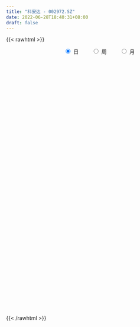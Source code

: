 ```yaml
---
title: "科安达 - 002972.SZ"
date: 2022-06-28T18:40:31+08:00
draft: false
---
```

{{< rawhtml >}}
    <div style="text-align: center">
        <label style="padding: 1rem;"><input style="margin-right: .5rem" type="radio" name="period" value="D" checked onclick="period_change(this)">日</label>
        <label style="padding: 1rem;"><input style="margin-right: .5rem" type="radio" name="period" value="W" onclick="period_change(this)">周</label>
        <label style="padding: 1rem;"><input style="margin-right: .5rem" type="radio" name="period" value="M" onclick="period_change(this)">月</label>
    </div>
    <div id="chart" style="height: 700px;"></div> 
    <script type="text/javascript">
        const D_v = [13922.08,13327.37,10620.66,9609.2,10995.75,11882.46,20019.11,14572.22,20890.34,14475.72,13002.03,25212.98,15346.84,12385.45,14736.75,9881.11,11760.95,17926.75,20041.84,37181.49,38703.19,36534.13,49238.78,49508.36,41645.56,49145.68,29174.65,27208.22,25943.75,19098.69,19245.01,17789.9,23644.94,22222.0,14730.82,12656.94,14144.89,13452.31,14331.45,17565.34,38172.81,23167.57,39947.43,26322.14,29576.68,27985.36,18600.43,41456.65,30763.99,28974.05,20207.73,21007.0,13804.0,10963.55,25977.94,25652.44,31455.87,28641.98,19516.08,24019.82,14812.76,18324.75,16408.13,13282.0,18447.0,11471.84,20492.6,18466.0,7020.6,7720.44,8434.44,9371.03,8237.73,7203.44,11482.0,7464.0,24976.06,46358.0,67472.75,32823.3,10400.0,10535.61,11608.72,12451.72,9451.45,9191.0,5386.0,12609.37,7173.01,3776.0,5086.0,5696.45,5906.24,10476.74,4112.24,7342.2,7613.0,13978.54,8510.75,4184.0,2995.0,4161.75,4634.65,7571.09,5053.34,5289.0,2591.34,2962.0,4239.88,2883.0,3964.59,3487.0,4775.75,4708.0,3570.38,4291.31,5731.65,5887.64,4851.0,4340.4,7838.04,11822.37,6039.04,4505.49,2359.45,5781.0,3087.0,3365.0,4712.0,16541.6,6836.11,4321.0,3718.17,2721.0,4095.0,17412.17,19300.55,7363.79,10832.01,7411.96,9240.94,11489.55,9634.07,7861.0,8465.0,8417.0,6385.45,10702.0,6298.52,11743.18,7730.0,6767.0,5363.07,5536.0,4005.45,4116.45,7454.51,4723.72,3325.0,4016.0,4055.47,5152.83,4740.49,3547.0,4645.69,6834.75,4926.0,6122.45,5721.03,4190.14,4809.49,5507.74,10081.69,8943.69,8701.45,6664.02,8150.75,4235.0,4874.0,4707.75,8202.52,4548.0,11213.04,15652.45,16632.84,7188.04,4410.04,3426.17,3391.0,4883.0,6193.0,6414.61,3701.0,9545.38,18621.9,11600.61,5303.45,3305.0,7188.45,3457.82,3306.04,2700.04,2879.0,7734.2,16950.0,9890.8,4714.0,4107.0,5445.68,2967.04,5669.0,4317.03,4355.0,3790.0,2856.51,8308.23,5557.0,11733.06,26503.57,16850.0,5133.0,6711.45,5687.45,6571.45,3483.0,2505.0,3535.0,3872.0,4370.0,2505.0,7659.0,4534.0,2174.0,3196.0,2720.0,4709.04,9686.69,3391.0,4774.0,3728.33,3883.0,5704.96,3234.0,3502.45,9166.0,3926.0,3818.45,3870.0,3452.78,2390.0,1723.45,1894.03,3605.0,5111.0,3523.0,3630.45,4219.0,3222.74,3228.0,4039.0,3203.5,2854.9,1919.0,3210.0,4010.0,3931.78,2510.0,2760.0,2198.0,4163.75,5223.0,3154.0,2039.0,1804.0,2585.5,2444.45,4226.0,3709.0,10479.0,5128.0,2887.0,9597.78,5440.02,3929.78,3215.5,2764.0,3151.0,2764.0,6662.0,4294.99,24483.51,23078.09,21445.23,13034.0,7603.7,8806.24,11190.86,25630.81,15797.49,27171.39,15483.92,15027.55,20267.73,16827.04,16475.98,12998.0,25495.04,19019.87,15231.97,15523.95,14972.4,9085.0,9336.0,10168.0,5179.45,8311.45,9462.0,8925.0,7217.5,5594.03,7819.0,4387.0,4888.0,3031.0,3637.03,3555.0,5436.03,3247.0,8127.0,3201.0,4337.0,3593.0,4014.0,6512.45,4022.0,5892.0,4946.26,6044.0,3632.0,3740.0,3391.45,4339.0,2616.0,2905.19,3719.51,2311.0,2891.0,2315.0,5089.0,3837.0,4092.45,6420.0,8340.0,5225.0,6528.0,4916.94,5271.0,3665.0,6111.0,4495.0,5541.0,4818.0,4115.45,4704.0,5225.0,5921.0,4105.0,4064.0,5319.0,6026.05,12275.32,28159.23,12480.0,9676.5,18146.85,9906.45,6851.13,7124.0,7694.0,7692.0,5612.75,12738.0,6739.13,4307.0,7053.0,9545.0,8585.79,6197.75,12799.45,12994.0,30329.0,16632.16,16178.0,10918.03,17231.0,12181.0,33421.03,41965.0,23917.45,10152.0,12203.0,6758.0,9693.23,5132.0,5994.0,5469.0,7211.0,5518.0,5300.0,8000.0,7602.0,6035.0,6207.0,5822.0,4495.0,7598.0,5739.0,10081.23,7207.0,5227.0,4553.0,4273.0,4471.0,4393.0,4989.96,7519.26,5268.0,4062.0,6595.0,2777.04,6930.0,5692.0,5751.0,4338.0,34975.43,24697.75,13228.0,8135.04,5230.0,6348.0,4800.27,2906.0,7281.45,11988.0,15473.27,8055.27,5941.0,6991.0,5995.16,4162.0,3304.0,7518.0,4802.0,3502.0,3336.0,6177.0,4350.0,5468.49,6451.45,5227.65,6224.49,4481.0,3450.0,5475.0,6802.1,3520.0,7855.01,6584.0,2942.0,3193.0,2084.0,4128.0,4395.38,5547.0,9422.5,7854.0,3697.0,4925.0,7161.0,12771.1,8624.95,7228.16,8430.0,5917.0,5271.22,6242.0,4294.0,4207.0,3964.0,4740.0,6526.0,4808.88,4122.0,4187.36,3942.14,5333.36,4801.27,5223.0,5838.0,6166.51]
const D_histogram = [0.0,-0.0114871795,-0.0180587625,-0.0313745183,-0.0283643723,-0.017129146,-0.010223,0.0032036806,0.0302169816,0.0374577418,0.0292878035,0.0539399248,0.0409513116,0.0349520654,-0.004083975,-0.0151843015,-0.0279420339,-0.0218608302,0.0078846484,0.0751358704,0.1258222274,0.1529713848,0.2254991589,0.2838627887,0.3213458122,0.265824569,0.1536765237,0.0115646221,-0.099146827,-0.1190534107,-0.1541206947,-0.1645920228,-0.1293668939,-0.1812854356,-0.2221477892,-0.2234376446,-0.1865838159,-0.1707249527,-0.1371969031,-0.0844663965,-0.0171664529,0.0155713549,0.0772251095,0.0585064971,0.0885391567,0.0650272227,0.0160588418,0.0487535745,0.0797540025,0.1002274842,0.0911031819,0.0381711648,-0.0178328896,-0.0344953692,0.0063616165,0.0409092705,0.0376892401,0.065125069,0.0718981335,0.0798793147,0.0816355058,0.0651719815,0.0233251348,0.0104668663,-0.0173950892,-0.0212520165,-0.0704392136,-0.1625302955,-0.1965426154,-0.2002176463,-0.1982687505,-0.2020178057,-0.1761342466,-0.1377383654,-0.1334039733,-0.1394928211,-0.0742582607,0.0317917996,0.0027155222,-0.1293207644,-0.2031641101,-0.2151393764,-0.1865806431,-0.1158188792,-0.0794864448,-0.063904381,-0.0549794911,-0.0065355488,-0.0015786395,0.0192612,0.0399853206,0.0466958507,0.0403356677,-0.0084370455,-0.0346302403,-0.0535153069,-0.0788331778,-0.1507103125,-0.1512938019,-0.1265998747,-0.1023847416,-0.0629131566,-0.0413319624,0.0037366552,0.0330758746,0.0279684561,0.0352979076,0.0346416359,0.0544625808,0.0623425347,0.0730319382,0.0745446134,0.0719708237,0.0802083127,0.0901402315,0.0850918513,0.0637048698,0.029862231,0.0026821852,0.016834725,0.0612188727,0.0806039044,0.0799291833,0.0576001201,0.0431594312,0.0036891796,-0.014946891,-0.0214280301,0.0043486096,0.0866350564,0.1200576253,0.1393346829,0.1152323156,0.0968502453,0.0445058253,-0.0660499459,-0.228205236,-0.2917897928,-0.3323517029,-0.3224144598,-0.30996753,-0.2875972909,-0.2308065575,-0.1587217943,-0.0945079588,-0.089432392,-0.0704316503,-0.1003361219,-0.1016612081,-0.1256154245,-0.1009461614,-0.0430347103,0.0110765653,0.0554768799,0.084954805,0.1014262247,0.1252433816,0.1138401163,0.0909105121,0.0879164685,0.0724853325,0.0588370578,0.0679474386,0.0817555837,0.0688800644,0.0225669363,-0.0148862655,-0.0173473543,0.0035688412,0.03803287,0.0886677218,0.1408380882,0.1921913834,0.2328825436,0.2648651764,0.26996391,0.2528625136,0.2400356103,0.2153351316,0.1922928697,0.1774413514,0.1719268088,0.1753526103,0.1940136223,0.1537947846,0.1179959579,0.0706207896,0.0234177332,0.002994354,0.0157359995,0.0140994978,0.0245645336,0.0343518771,0.0654592748,0.0736882349,0.0191148596,-0.0158449988,-0.0417481304,-0.0803051195,-0.0971474532,-0.1024660231,-0.0949439589,-0.0757224969,-0.0276669304,0.0162217246,0.0085740572,-0.013763448,-0.0402768605,-0.0251681401,-0.0140622593,0.0131298805,0.0291657174,0.020071131,0.0167161182,0.0119909217,0.0219435328,0.0162734511,0.0412766409,0.057297038,0.0137481264,-0.0100029119,-0.0264589257,-0.0361432495,-0.0639675222,-0.0747537553,-0.0766777708,-0.0791532622,-0.0695388761,-0.0673703606,-0.0570653662,-0.0886576205,-0.10699965,-0.1024295926,-0.0988210345,-0.0849300561,-0.0561943983,-0.002301906,0.0179516212,0.0281436141,0.0435561624,0.0466555663,0.0545320493,0.0559310522,0.058174693,0.0836718881,0.0800969921,0.0748977101,0.0528277263,0.0250491132,0.0059405535,-0.0041929155,-0.0132656151,-0.0154240141,-0.0009750062,0.0084499213,0.0046398737,0.0016580268,-0.0044812454,-0.0218401358,-0.0369752093,-0.0530296412,-0.068697844,-0.0608098541,-0.0531102653,-0.0266660395,-0.0070292804,0.0079654969,0.0173320341,0.0232785634,0.0235258314,0.0060944446,0.0008184932,-0.0023075478,-0.003916935,-0.0051205954,-0.0040806556,-0.0016796852,-0.0093966846,-0.029411243,-0.0572937961,-0.0725612061,-0.0687451382,-0.0562021597,-0.0412714568,-0.0344672736,-0.0317584109,-0.0233897386,-0.0061154072,0.0260600341,0.0498747007,0.1302664041,0.1931069042,0.2418504942,0.2288741905,0.2214058299,0.1834532546,0.1834865413,0.2298830415,0.2277163078,0.2712868488,0.2755282531,0.238952351,0.1768893473,0.1138271567,0.0767976199,0.0655090781,0.0784550684,0.0802062632,0.0414809852,-0.0219550157,-0.1026091721,-0.1398156659,-0.1685807414,-0.206117173,-0.2084232179,-0.2091114427,-0.1872131349,-0.1493265685,-0.1190190181,-0.1152010041,-0.1585561771,-0.1656649712,-0.1901483035,-0.173388862,-0.1338153248,-0.1187261174,-0.0907856653,-0.0751933668,-0.0201233972,0.008347994,0.0358671365,0.0542451377,0.042194072,0.0467059399,0.0280709766,-0.0150080788,-0.05133226,-0.0992703927,-0.1351560791,-0.1453438746,-0.1283485747,-0.1198027154,-0.0963060828,-0.0772143591,-0.0432012571,-0.020665582,0.0012001277,0.0202205907,0.0427963038,0.0567467315,0.0733648287,0.0950838444,0.1250265214,0.1218929564,0.1228031803,0.1227294811,0.1287831589,0.1259411352,0.1205762795,0.0938531028,0.0498244939,0.0386251493,0.0414816621,0.0222713471,0.0189041963,-0.0012027598,-0.0275542372,-0.038506524,-0.0321250524,-0.0202458377,0.0123716181,0.0862436452,0.1136192777,0.1197304831,0.1406382569,0.125369482,0.1185730979,0.1076004201,0.0681748431,0.0096360264,-0.0138016715,0.0058049073,0.0175264032,0.0249276287,0.0081163638,-0.004500923,-0.0061597084,-0.0046779818,-0.0025712089,0.0208825798,0.0417611198,0.0860011163,0.0574909807,0.0409055306,0.0625647491,0.0647973172,0.0954322208,-0.0296237992,-0.1703358687,-0.2537458302,-0.32564524,-0.3558244596,-0.3938373001,-0.3745193444,-0.3162357469,-0.2403310337,-0.1548985042,-0.1001666018,-0.0590217983,-0.0475607802,-0.0309466764,-0.0119031233,0.0006720536,0.0129994707,0.0200285085,0.010558969,0.0154714962,0.0003876899,0.0124891786,0.0186308557,0.0251398545,0.0231842759,0.0185256436,0.0104602494,-0.0146577164,-0.0740026593,-0.1068484168,-0.1058034008,-0.0973698247,-0.1132433676,-0.1502818627,-0.140227924,-0.1193719189,-0.0798030886,0.0538415183,0.1104107315,0.1148153046,0.1109203983,0.1119857329,0.0909600766,0.0697466313,0.0634084467,0.0825359407,0.1170721943,0.1751434972,0.1794287149,0.1589409135,0.1210849029,0.1104274013,0.072452031,0.0517269572,-0.0006134299,-0.0342866234,-0.0346327553,-0.043349176,-0.0771778534,-0.0896974326,-0.1486269268,-0.2025848457,-0.2073785476,-0.1716986465,-0.1134060918,-0.0628829796,-0.0197347855,0.0159358561,0.0462898309,0.0748055958,0.1100765153,0.1289744657,0.139516419,0.140759499,0.1511044812,0.1586095408,0.1661323678,0.1939531517,0.1630345783,0.1361154793,0.1204622018,0.1092252528,0.0213244062,-0.0175329687,-0.0191066802,0.0053670373,0.0104100549,-0.0021192167,-0.008408231,-0.0404314303,-0.0504373894,-0.0543001793,-0.0610062378,-0.0664511072,-0.0649250134,-0.0557707948,-0.0332537089,-0.0270781631,-0.0263017806,-0.0091067656,0.0098403757,0.0212119275,0.0367634343]
const D_fast = [0.0,-0.0143589744,-0.025445248,-0.0466046334,-0.0506855805,-0.0437326407,-0.0393822447,-0.0251546439,0.0094129025,0.0260180982,0.0251701107,0.0633072133,0.060556428,0.0632951981,0.0232381639,0.0083417621,-0.0114014788,-0.0107854827,0.020931158,0.1069663477,0.1891082615,0.2545002651,0.383402829,0.5127321559,0.6305516325,0.6414865315,0.5677576172,0.428536871,0.2930387153,0.2433687788,0.1697713211,0.1181519874,0.1210353927,0.0237954921,-0.0726038088,-0.1297530752,-0.1395452005,-0.1663675756,-0.1671387518,-0.1355248442,-0.0725165138,-0.0358858674,0.0450741647,0.0409821765,0.0931496253,0.0858944969,0.0409408266,0.0858239529,0.1367628815,0.1822932343,0.1959447274,0.1525555015,0.0920932247,0.0668069028,0.1092542927,0.1540292643,0.1602315439,0.20394864,0.2286962379,0.2566472478,0.2788123154,0.2786417864,0.2426262234,0.2323846715,0.2001739437,0.1910040123,0.1242070117,-0.0085166441,-0.0916646178,-0.1453940602,-0.1930123521,-0.2472658588,-0.2654158613,-0.2614545715,-0.2904711726,-0.3314332257,-0.2847632305,-0.1707652203,-0.1991626171,-0.3635290948,-0.488163468,-0.5539235784,-0.5720100059,-0.5302029618,-0.5137421386,-0.5141361701,-0.5189561529,-0.4721460978,-0.4675838484,-0.4419287089,-0.4112082582,-0.3928237653,-0.3891000315,-0.439982006,-0.4748327609,-0.5070966542,-0.5521228196,-0.6616775324,-0.7000844723,-0.7070405138,-0.7084215661,-0.6846782702,-0.6734300666,-0.6274272852,-0.5898190971,-0.5879344017,-0.5717804733,-0.563776336,-0.5303397459,-0.5068741583,-0.4779267702,-0.4577779417,-0.4423590255,-0.4140694583,-0.3816024817,-0.365377899,-0.3708386631,-0.3972157442,-0.4237252436,-0.4053640225,-0.3456751567,-0.3061391489,-0.2868315742,-0.2947606074,-0.2984114385,-0.3369593951,-0.3593321886,-0.3711703351,-0.344306543,-0.2403613322,-0.1769243569,-0.1228136287,-0.118107917,-0.1122774259,-0.1534953896,-0.2805636473,-0.4997702464,-0.6363022514,-0.7599520872,-0.830618459,-0.8956634118,-0.9451924954,-0.9461034014,-0.9136990868,-0.8731122409,-0.8903947721,-0.889001943,-0.9439904451,-0.9707308333,-1.0260889058,-1.0266561831,-0.9795034096,-0.9226229926,-0.8643534581,-0.8136368318,-0.7718088558,-0.7166808535,-0.6996240898,-0.699826066,-0.6808409924,-0.6781507953,-0.6770898055,-0.6509925651,-0.6167455241,-0.6124010273,-0.6530724213,-0.6942471895,-0.7010451169,-0.6792367111,-0.6352644648,-0.5624626825,-0.475082794,-0.375681653,-0.2767698569,-0.1785709301,-0.1059812189,-0.0598669869,-0.0126849876,0.0164483166,0.041479272,0.0709880916,0.1084552512,0.1557192053,0.2228836228,0.2211134813,0.2148136441,0.1850936732,0.1437450501,0.1240702594,0.1407459048,0.1426342775,0.1592404468,0.1776157595,0.2250879759,0.2517389947,0.2019443343,0.1630232262,0.126683062,0.068049793,0.026920596,-0.0040144796,-0.0202284052,-0.0199375674,0.0212012665,0.0691453526,0.0636411996,0.0378628324,0.0012802047,0.0100968901,0.0176872061,0.048161816,0.0714890823,0.0674122786,0.0682362953,0.0665088293,0.0819473236,0.0803456047,0.1156679547,0.1460126113,0.1059007313,0.0796489651,0.0565782199,0.0378580836,-0.0059580696,-0.0354327416,-0.0565261998,-0.0787900067,-0.0865603396,-0.1012344142,-0.1051957614,-0.1589524208,-0.2040443628,-0.2250817035,-0.2461784041,-0.2535199398,-0.2388328815,-0.1855158657,-0.1607744332,-0.1435465367,-0.1172449479,-0.1024816524,-0.080972157,-0.0655903911,-0.0488030771,-0.00238791,0.0140614421,0.0275865876,0.0187235353,-0.0027927995,-0.0204162208,-0.0315979187,-0.043987022,-0.0500014246,-0.0357961682,-0.0242587603,-0.0269088395,-0.0294761797,-0.0367357633,-0.0595546876,-0.0839335635,-0.1132454057,-0.1460880695,-0.1534025431,-0.1589805206,-0.1392028047,-0.1213233657,-0.1043372141,-0.0906376685,-0.0788714983,-0.0727427724,-0.0886505481,-0.0937218762,-0.0974248041,-0.1000134251,-0.1024972344,-0.1024774584,-0.1004964093,-0.1105625798,-0.137929949,-0.1801359511,-0.2135436627,-0.2269138793,-0.2284214407,-0.223808602,-0.2256212372,-0.2308519772,-0.2283307395,-0.21258526,-0.1738948101,-0.1376114684,-0.0246531639,0.0864640622,0.1956702757,0.2399125196,0.2877956165,0.2957063548,0.3416112769,0.4454785374,0.5002408807,0.611633134,0.6847566015,0.7079187872,0.6900781202,0.6554727188,0.6376425871,0.6427313147,0.6752910721,0.6970938328,0.668738801,0.5998140462,0.4935075968,0.4213471866,0.3504369257,0.2613712009,0.2069593514,0.153993266,0.12908829,0.1296432144,0.1301960102,0.1052137732,0.0222195559,-0.026305481,-0.0983258891,-0.1249136631,-0.1187939571,-0.1333862791,-0.1281422433,-0.1313482866,-0.0813091662,-0.0507507765,-0.0142648499,0.0176744357,0.0161718881,0.0323602409,0.0207430218,-0.0260880533,-0.0752452996,-0.1480010304,-0.2176757366,-0.2641995008,-0.2792913446,-0.3006961641,-0.3012760522,-0.3014879183,-0.2782751306,-0.260905851,-0.2387401094,-0.2146644986,-0.1813897096,-0.153252599,-0.1182932947,-0.0728033179,-0.0116040105,0.0157356635,0.0473466826,0.0779553536,0.1162048212,0.1448480812,0.1696272955,0.1663673944,0.1347949091,0.1332518518,0.1464787801,0.1328363019,0.1341952002,0.1137875541,0.0805475174,0.0599685995,0.0583188081,0.0651365634,0.1008469236,0.196279862,0.2520603139,0.2881041402,0.3441714782,0.3602450738,0.3830919641,0.3990193914,0.3766375251,0.3205077151,0.2936195993,0.314677405,0.3307805016,0.3444136343,0.3296314604,0.3158889428,0.3126902302,0.3130024614,0.3144664321,0.3431408657,0.3744596857,0.4401999613,0.4260625708,0.4197035034,0.4570039092,0.4754358066,0.5299287654,0.3974667956,0.2141707589,0.0673243398,-0.0859863799,-0.2051217144,-0.34159388,-0.4159057604,-0.4366810996,-0.4208591449,-0.3741512414,-0.3444609894,-0.3180716355,-0.3185008125,-0.3096233778,-0.2935556055,-0.2808124152,-0.2652351304,-0.2531989655,-0.2600287627,-0.2512483615,-0.2662352453,-0.251011462,-0.240212071,-0.2274181085,-0.2235776182,-0.2236048395,-0.2290551715,-0.2578375663,-0.3356831741,-0.3952410357,-0.4206468699,-0.4365557501,-0.4807401348,-0.5553490956,-0.580352138,-0.5893391125,-0.5697210543,-0.4226160679,-0.3384441718,-0.3053357726,-0.2815005793,-0.2524388115,-0.2507244486,-0.254501236,-0.244987309,-0.2052258299,-0.1414215277,-0.0395643504,0.009578046,0.0288254729,0.021240688,0.0381900367,0.0183276742,0.0105343397,-0.0419594048,-0.0842042542,-0.0932085748,-0.1127622896,-0.1658854304,-0.2008293677,-0.2969155936,-0.4015197239,-0.4581580627,-0.4654028232,-0.4354617915,-0.4006594242,-0.3624449265,-0.3227903209,-0.2808638883,-0.2336467245,-0.1708566762,-0.1197151093,-0.0742940513,-0.0378610965,0.0102600059,0.0574174508,0.1064733697,0.1827824416,0.1926225128,0.1997322835,0.2141945565,0.2302639207,0.1476941757,0.1044535586,0.098103177,0.1239186538,0.1315641852,0.1185051094,0.1101140373,0.0679829804,0.045367674,0.0279298393,0.0059722214,-0.0160854248,-0.0307905844,-0.0355790645,-0.0213754058,-0.0219694008,-0.0277684635,-0.0128501398,0.0085570954,0.0252316291,0.0499739944]
const D_slow = [0.0,-0.0028717949,-0.0073864855,-0.0152301151,-0.0223212082,-0.0266034947,-0.0291592447,-0.0283583245,-0.0208040791,-0.0114396437,-0.0041176928,0.0093672884,0.0196051163,0.0283431327,0.0273221389,0.0235260636,0.0165405551,0.0110753475,0.0130465096,0.0318304772,0.0632860341,0.1015288803,0.15790367,0.2288693672,0.3092058203,0.3756619625,0.4140810934,0.416972249,0.3921855422,0.3624221895,0.3238920159,0.2827440102,0.2504022867,0.2050809278,0.1495439805,0.0936845693,0.0470386154,0.0043573772,-0.0299418486,-0.0510584477,-0.055350061,-0.0514572222,-0.0321509449,-0.0175243206,0.0046104686,0.0208672743,0.0248819847,0.0370703784,0.057008879,0.08206575,0.1048415455,0.1143843367,0.1099261143,0.101302272,0.1028926761,0.1131199938,0.1225423038,0.138823571,0.1567981044,0.1767679331,0.1971768095,0.2134698049,0.2193010886,0.2219178052,0.2175690329,0.2122560288,0.1946462253,0.1540136515,0.1048779976,0.054823586,0.0052563984,-0.045248053,-0.0892816147,-0.123716206,-0.1570671994,-0.1919404046,-0.2105049698,-0.2025570199,-0.2018781393,-0.2342083304,-0.284999358,-0.338784202,-0.3854293628,-0.4143840826,-0.4342556938,-0.4502317891,-0.4639766618,-0.465610549,-0.4660052089,-0.4611899089,-0.4511935788,-0.4395196161,-0.4294356992,-0.4315449605,-0.4402025206,-0.4535813473,-0.4732896418,-0.5109672199,-0.5487906704,-0.5804406391,-0.6060368245,-0.6217651136,-0.6320981042,-0.6311639404,-0.6228949717,-0.6159028577,-0.6070783808,-0.5984179719,-0.5848023267,-0.569216693,-0.5509587085,-0.5323225551,-0.5143298492,-0.494277771,-0.4717427131,-0.4504697503,-0.4345435329,-0.4270779751,-0.4264074288,-0.4221987476,-0.4068940294,-0.3867430533,-0.3667607575,-0.3523607275,-0.3415708697,-0.3406485748,-0.3443852975,-0.349742305,-0.3486551526,-0.3269963885,-0.2969819822,-0.2621483115,-0.2333402326,-0.2091276713,-0.1980012149,-0.2145137014,-0.2715650104,-0.3445124586,-0.4276003843,-0.5082039993,-0.5856958818,-0.6575952045,-0.7152968439,-0.7549772925,-0.7786042822,-0.8009623801,-0.8185702927,-0.8436543232,-0.8690696252,-0.9004734813,-0.9257100217,-0.9364686993,-0.9336995579,-0.919830338,-0.8985916367,-0.8732350805,-0.8419242351,-0.8134642061,-0.7907365781,-0.7687574609,-0.7506361278,-0.7359268633,-0.7189400037,-0.6985011078,-0.6812810917,-0.6756393576,-0.679360924,-0.6836977626,-0.6828055523,-0.6732973348,-0.6511304043,-0.6159208822,-0.5678730364,-0.5096524005,-0.4434361064,-0.3759451289,-0.3127295005,-0.2527205979,-0.198886815,-0.1508135976,-0.1064532598,-0.0634715576,-0.019633405,0.0288700006,0.0673186967,0.0968176862,0.1144728836,0.1203273169,0.1210759054,0.1250099053,0.1285347797,0.1346759131,0.1432638824,0.1596287011,0.1780507598,0.1828294747,0.178868225,0.1684311924,0.1483549125,0.1240680492,0.0984515434,0.0747155537,0.0557849295,0.0488681969,0.052923628,0.0550671423,0.0516262803,0.0415570652,0.0352650302,0.0317494654,0.0350319355,0.0423233649,0.0473411476,0.0515201772,0.0545179076,0.0600037908,0.0640721536,0.0743913138,0.0887155733,0.0921526049,0.0896518769,0.0830371455,0.0740013331,0.0580094526,0.0393210138,0.020151571,0.0003632555,-0.0170214635,-0.0338640537,-0.0481303952,-0.0702948003,-0.0970447128,-0.122652111,-0.1473573696,-0.1685898836,-0.1826384832,-0.1832139597,-0.1787260544,-0.1716901509,-0.1608011103,-0.1491372187,-0.1355042064,-0.1215214433,-0.1069777701,-0.0860597981,-0.06603555,-0.0473111225,-0.0341041909,-0.0278419126,-0.0263567743,-0.0274050032,-0.0307214069,-0.0345774104,-0.034821162,-0.0327086817,-0.0315487132,-0.0311342065,-0.0322545179,-0.0377145518,-0.0469583542,-0.0602157645,-0.0773902255,-0.092592689,-0.1058702553,-0.1125367652,-0.1142940853,-0.1123027111,-0.1079697025,-0.1021500617,-0.0962686038,-0.0947449927,-0.0945403694,-0.0951172563,-0.0960964901,-0.0973766389,-0.0983968028,-0.0988167241,-0.1011658953,-0.108518706,-0.122842155,-0.1409824565,-0.1581687411,-0.172219281,-0.1825371452,-0.1911539636,-0.1990935663,-0.204941001,-0.2064698528,-0.1999548442,-0.1874861691,-0.154919568,-0.106642842,-0.0461802185,0.0110383292,0.0663897866,0.1122531003,0.1581247356,0.215595496,0.2725245729,0.3403462851,0.4092283484,0.4689664362,0.513188773,0.5416455621,0.5608449671,0.5772222366,0.5968360037,0.6168875696,0.6272578159,0.6217690619,0.5961167689,0.5611628524,0.5190176671,0.4674883739,0.4153825694,0.3631047087,0.316301425,0.2789697828,0.2492150283,0.2204147773,0.180775733,0.1393594902,0.0918224143,0.0484751988,0.0150213676,-0.0146601617,-0.037356578,-0.0561549197,-0.061185769,-0.0590987705,-0.0501319864,-0.036570702,-0.026022184,-0.014345699,-0.0073279548,-0.0110799745,-0.0239130395,-0.0487306377,-0.0825196575,-0.1188556262,-0.1509427698,-0.1808934487,-0.2049699694,-0.2242735592,-0.2350738734,-0.240240269,-0.239940237,-0.2348850894,-0.2241860134,-0.2099993305,-0.1916581234,-0.1678871623,-0.1366305319,-0.1061572928,-0.0754564977,-0.0447741275,-0.0125783377,0.0189069461,0.0490510159,0.0725142916,0.0849704151,0.0946267025,0.104997118,0.1105649548,0.1152910038,0.1149903139,0.1081017546,0.0984751236,0.0904438605,0.0853824011,0.0884753056,0.1100362169,0.1384410363,0.1683736571,0.2035332213,0.2348755918,0.2645188663,0.2914189713,0.3084626821,0.3108716887,0.3074212708,0.3088724976,0.3132540984,0.3194860056,0.3215150966,0.3203898658,0.3188499387,0.3176804432,0.317037641,0.3222582859,0.3326985659,0.354198845,0.3685715901,0.3787979728,0.3944391601,0.4106384894,0.4344965446,0.4270905948,0.3845066276,0.32107017,0.2396588601,0.1507027452,0.0522434201,-0.041386416,-0.1204453527,-0.1805281111,-0.2192527372,-0.2442943876,-0.2590498372,-0.2709400323,-0.2786767014,-0.2816524822,-0.2814844688,-0.2782346011,-0.273227474,-0.2705877317,-0.2667198577,-0.2666229352,-0.2635006406,-0.2588429267,-0.252557963,-0.2467618941,-0.2421304832,-0.2395154208,-0.2431798499,-0.2616805148,-0.2883926189,-0.3148434691,-0.3391859253,-0.3674967672,-0.4050672329,-0.4401242139,-0.4699671936,-0.4899179658,-0.4764575862,-0.4488549033,-0.4201510772,-0.3924209776,-0.3644245444,-0.3416845252,-0.3242478674,-0.3083957557,-0.2877617705,-0.258493722,-0.2147078477,-0.1698506689,-0.1301154406,-0.0998442148,-0.0722373645,-0.0541243568,-0.0411926175,-0.0413459749,-0.0499176308,-0.0585758196,-0.0694131136,-0.088707577,-0.1111319351,-0.1482886668,-0.1989348782,-0.2507795151,-0.2937041767,-0.3220556997,-0.3377764446,-0.342710141,-0.338726177,-0.3271537192,-0.3084523203,-0.2809331915,-0.248689575,-0.2138104703,-0.1786205955,-0.1408444753,-0.10119209,-0.0596589981,-0.0111707102,0.0295879344,0.0636168042,0.0937323547,0.1210386679,0.1263697695,0.1219865273,0.1172098572,0.1185516166,0.1211541303,0.1206243261,0.1185222683,0.1084144108,0.0958050634,0.0822300186,0.0669784591,0.0503656823,0.034134429,0.0201917303,0.0118783031,0.0051087623,-0.0014666829,-0.0037433742,-0.0012832803,0.0040197016,0.0132105601]
const D_data = [['2020-06-05', 24.05, 23.95, 23.53, 24.08],['2020-06-08', 23.95, 23.77, 23.66, 24.27],['2020-06-09', 23.75, 23.77, 23.5, 23.98],['2020-06-10', 23.78, 23.61, 23.55, 23.78],['2020-06-11', 23.69, 23.76, 23.57, 24.05],['2020-06-12', 23.7, 23.88, 23.41, 24.0],['2020-06-15', 23.93, 23.86, 23.81, 24.39],['2020-06-16', 23.85, 23.99, 23.68, 24.04],['2020-06-17', 23.99, 24.28, 23.92, 24.48],['2020-06-18', 24.39, 24.15, 24.03, 24.39],['2020-06-19', 24.15, 23.98, 23.95, 24.26],['2020-06-22', 24.05, 24.47, 24.05, 24.65],['2020-06-23', 24.42, 24.07, 24.05, 24.47],['2020-06-24', 24.22, 24.14, 23.98, 24.23],['2020-06-29', 24.0, 23.62, 23.56, 24.01],['2020-06-30', 23.6, 23.83, 23.6, 23.9],['2020-07-01', 23.83, 23.73, 23.68, 23.97],['2020-07-02', 23.76, 23.93, 23.68, 23.94],['2020-07-03', 24.15, 24.32, 23.94, 24.38],['2020-07-06', 24.5, 25.09, 24.35, 25.1],['2020-07-07', 25.14, 25.29, 24.81, 25.47],['2020-07-08', 25.33, 25.33, 24.93, 25.44],['2020-07-09', 25.21, 26.34, 25.21, 26.55],['2020-07-10', 26.06, 26.75, 26.0, 27.08],['2020-07-13', 26.85, 27.03, 26.48, 27.08],['2020-07-14', 27.01, 26.1, 25.58, 27.2],['2020-07-15', 26.22, 25.16, 25.11, 26.35],['2020-07-16', 25.17, 24.22, 24.11, 25.33],['2020-07-17', 24.3, 23.95, 23.56, 24.46],['2020-07-20', 24.18, 24.7, 24.02, 24.73],['2020-07-21', 24.7, 24.3, 24.18, 24.9],['2020-07-22', 24.26, 24.4, 24.1, 24.68],['2020-07-23', 24.4, 24.96, 24.18, 24.96],['2020-07-24', 24.71, 23.73, 23.71, 24.96],['2020-07-27', 23.75, 23.48, 23.3, 23.97],['2020-07-28', 23.7, 23.7, 23.4, 23.88],['2020-07-29', 23.7, 24.12, 23.58, 24.14],['2020-07-30', 24.2, 23.86, 23.82, 24.33],['2020-07-31', 23.84, 24.09, 23.71, 24.18],['2020-08-03', 24.12, 24.47, 24.12, 24.5],['2020-08-04', 24.56, 24.93, 24.15, 25.35],['2020-08-05', 24.98, 24.76, 24.53, 24.98],['2020-08-06', 24.7, 25.41, 24.62, 25.55],['2020-08-07', 25.26, 24.57, 24.3, 25.35],['2020-08-10', 24.5, 25.27, 24.4, 25.69],['2020-08-11', 25.2, 24.68, 24.62, 25.56],['2020-08-12', 24.63, 24.2, 23.86, 24.84],['2020-08-13', 24.35, 25.21, 24.22, 25.87],['2020-08-14', 25.02, 25.42, 24.86, 25.6],['2020-08-17', 25.4, 25.51, 25.27, 25.66],['2020-08-18', 25.58, 25.26, 25.2, 25.69],['2020-08-19', 25.38, 24.61, 24.61, 25.38],['2020-08-20', 24.4, 24.3, 24.28, 24.72],['2020-08-21', 24.42, 24.59, 24.42, 24.79],['2020-08-24', 24.99, 25.38, 24.98, 25.79],['2020-08-25', 25.48, 25.54, 25.3, 25.86],['2020-08-26', 25.89, 25.2, 25.19, 26.38],['2020-08-27', 25.02, 25.71, 25.0, 25.95],['2020-08-28', 25.71, 25.62, 25.28, 25.89],['2020-08-31', 25.7, 25.76, 25.56, 25.99],['2020-09-01', 25.58, 25.8, 25.51, 25.97],['2020-09-02', 25.8, 25.62, 25.36, 25.85],['2020-09-03', 25.56, 25.21, 25.1, 25.73],['2020-09-04', 25.0, 25.47, 24.6, 25.7],['2020-09-07', 25.65, 25.2, 25.11, 25.94],['2020-09-08', 25.15, 25.43, 25.08, 25.59],['2020-09-09', 25.31, 24.71, 24.4, 25.31],['2020-09-10', 24.83, 23.72, 23.72, 24.99],['2020-09-11', 23.8, 23.98, 23.69, 24.06],['2020-09-14', 23.99, 24.11, 23.96, 24.33],['2020-09-15', 24.11, 24.02, 23.97, 24.24],['2020-09-16', 24.02, 23.78, 23.6, 24.09],['2020-09-17', 23.86, 24.05, 23.65, 24.18],['2020-09-18', 24.18, 24.24, 23.85, 24.27],['2020-09-21', 24.17, 23.8, 23.7, 24.2],['2020-09-22', 23.8, 23.53, 23.49, 23.8],['2020-09-23', 23.63, 24.47, 23.58, 24.71],['2020-09-24', 24.31, 25.4, 24.25, 25.59],['2020-09-25', 27.4, 23.9, 23.7, 27.4],['2020-09-28', 23.0, 22.09, 21.61, 23.0],['2020-09-29', 22.0, 22.09, 21.81, 22.24],['2020-09-30', 22.1, 22.42, 22.0, 22.9],['2020-10-09', 22.6, 22.76, 22.42, 22.98],['2020-10-12', 22.9, 23.38, 22.83, 23.52],['2020-10-13', 23.35, 23.1, 23.08, 23.43],['2020-10-14', 23.12, 22.86, 22.7, 23.15],['2020-10-15', 22.87, 22.73, 22.62, 22.92],['2020-10-16', 22.8, 23.29, 22.72, 23.77],['2020-10-19', 23.25, 22.82, 22.77, 23.32],['2020-10-20', 22.68, 23.03, 22.63, 23.09],['2020-10-21', 23.05, 23.1, 22.85, 23.15],['2020-10-22', 23.18, 22.97, 22.77, 23.18],['2020-10-23', 22.91, 22.78, 22.66, 23.08],['2020-10-26', 22.51, 22.05, 21.67, 22.51],['2020-10-27', 22.0, 22.05, 21.84, 22.25],['2020-10-28', 22.08, 21.92, 21.7, 22.18],['2020-10-29', 21.75, 21.6, 21.41, 21.82],['2020-10-30', 21.71, 20.59, 20.11, 21.71],['2020-11-02', 20.95, 21.09, 20.47, 21.11],['2020-11-03', 21.2, 21.28, 21.01, 21.35],['2020-11-04', 21.31, 21.23, 21.13, 21.36],['2020-11-05', 21.39, 21.44, 21.19, 21.45],['2020-11-06', 21.48, 21.25, 21.2, 21.5],['2020-11-09', 21.38, 21.62, 21.38, 21.88],['2020-11-10', 21.79, 21.55, 21.45, 21.79],['2020-11-11', 21.55, 21.12, 21.09, 21.56],['2020-11-12', 21.29, 21.22, 21.07, 21.29],['2020-11-13', 20.95, 21.08, 20.95, 21.28],['2020-11-16', 21.26, 21.34, 21.09, 21.36],['2020-11-17', 21.36, 21.23, 21.13, 21.36],['2020-11-18', 21.3, 21.29, 21.23, 21.42],['2020-11-19', 21.28, 21.19, 21.11, 21.38],['2020-11-20', 21.26, 21.12, 21.03, 21.26],['2020-11-23', 21.15, 21.26, 21.04, 21.33],['2020-11-24', 21.28, 21.33, 21.2, 21.4],['2020-11-25', 21.36, 21.16, 21.05, 21.36],['2020-11-26', 21.16, 20.88, 20.85, 21.23],['2020-11-27', 20.81, 20.55, 20.45, 20.88],['2020-11-30', 20.55, 20.42, 20.38, 20.68],['2020-12-01', 20.5, 20.85, 20.5, 20.92],['2020-12-02', 20.86, 21.36, 20.78, 21.36],['2020-12-03', 21.5, 21.22, 21.19, 22.0],['2020-12-04', 21.16, 21.03, 21.02, 21.2],['2020-12-07', 21.1, 20.7, 20.63, 21.11],['2020-12-08', 20.72, 20.69, 20.65, 20.79],['2020-12-09', 20.7, 20.2, 20.18, 20.7],['2020-12-10', 20.2, 20.25, 20.2, 20.4],['2020-12-11', 20.26, 20.27, 20.19, 20.41],['2020-12-14', 20.34, 20.67, 20.17, 20.68],['2020-12-15', 20.67, 21.66, 20.4, 21.8],['2020-12-16', 21.66, 21.4, 21.21, 21.66],['2020-12-17', 21.33, 21.43, 21.26, 21.63],['2020-12-18', 21.59, 20.94, 20.92, 21.59],['2020-12-21', 20.82, 20.95, 20.67, 21.09],['2020-12-22', 20.83, 20.36, 20.33, 20.93],['2020-12-23', 20.36, 19.15, 19.11, 20.53],['2020-12-24', 19.14, 17.61, 17.58, 19.14],['2020-12-25', 17.61, 17.98, 17.56, 18.14],['2020-12-28', 18.02, 17.68, 17.3, 18.03],['2020-12-29', 17.85, 17.9, 17.67, 18.24],['2020-12-30', 17.98, 17.66, 17.61, 17.99],['2020-12-31', 17.64, 17.55, 17.42, 17.86],['2021-01-04', 17.55, 17.89, 17.55, 17.98],['2021-01-05', 17.8, 18.17, 17.7, 18.25],['2021-01-06', 18.17, 18.23, 17.72, 18.49],['2021-01-07', 18.23, 17.49, 17.31, 18.33],['2021-01-08', 17.55, 17.55, 16.8, 17.73],['2021-01-11', 17.62, 16.72, 16.72, 17.63],['2021-01-12', 16.7, 16.79, 16.57, 17.04],['2021-01-13', 16.8, 16.22, 16.16, 16.83],['2021-01-14', 16.3, 16.61, 16.27, 16.87],['2021-01-15', 16.64, 17.06, 16.64, 17.14],['2021-01-18', 17.06, 17.17, 17.06, 17.46],['2021-01-19', 17.3, 17.21, 17.08, 17.36],['2021-01-20', 17.23, 17.15, 16.91, 17.23],['2021-01-21', 17.13, 17.06, 16.92, 17.26],['2021-01-22', 17.43, 17.23, 17.2, 17.58],['2021-01-25', 17.3, 16.8, 16.7, 17.34],['2021-01-26', 16.79, 16.53, 16.52, 16.84],['2021-01-27', 16.8, 16.67, 16.53, 16.81],['2021-01-28', 16.65, 16.42, 16.39, 16.8],['2021-01-29', 16.42, 16.31, 16.16, 16.54],['2021-02-01', 16.42, 16.53, 16.21, 16.53],['2021-02-02', 16.53, 16.61, 16.43, 16.79],['2021-02-03', 16.55, 16.24, 16.21, 16.55],['2021-02-04', 16.23, 15.6, 15.38, 16.3],['2021-02-05', 15.6, 15.39, 15.38, 15.85],['2021-02-08', 15.71, 15.61, 15.59, 16.09],['2021-02-09', 15.7, 15.85, 15.53, 15.95],['2021-02-10', 15.73, 16.09, 15.73, 16.13],['2021-02-18', 16.25, 16.48, 16.16, 16.49],['2021-02-19', 16.48, 16.78, 16.41, 16.85],['2021-02-22', 16.78, 17.1, 16.73, 17.71],['2021-02-23', 17.15, 17.31, 16.9, 17.6],['2021-02-24', 17.2, 17.53, 17.15, 17.73],['2021-02-25', 17.8, 17.45, 17.3, 17.8],['2021-02-26', 17.4, 17.3, 17.2, 17.59],['2021-03-01', 17.52, 17.43, 17.29, 17.52],['2021-03-02', 17.43, 17.33, 17.3, 17.6],['2021-03-03', 17.26, 17.36, 17.25, 17.43],['2021-03-04', 17.48, 17.49, 17.29, 17.73],['2021-03-05', 17.47, 17.68, 17.42, 17.73],['2021-03-08', 17.78, 17.92, 17.58, 18.1],['2021-03-09', 17.82, 18.32, 17.62, 18.42],['2021-03-10', 18.43, 17.67, 17.66, 18.95],['2021-03-11', 17.58, 17.64, 17.24, 17.7],['2021-03-12', 17.61, 17.36, 17.3, 17.61],['2021-03-15', 17.08, 17.16, 17.08, 17.48],['2021-03-16', 17.22, 17.34, 17.18, 17.38],['2021-03-17', 17.39, 17.76, 17.27, 17.78],['2021-03-18', 17.85, 17.64, 17.61, 18.05],['2021-03-19', 17.45, 17.85, 17.41, 18.06],['2021-03-22', 17.75, 17.94, 17.72, 18.06],['2021-03-23', 17.8, 18.38, 17.8, 18.4],['2021-03-24', 18.73, 18.28, 18.2, 18.96],['2021-03-25', 18.0, 17.43, 17.39, 18.17],['2021-03-26', 17.35, 17.46, 17.16, 17.51],['2021-03-29', 17.46, 17.41, 17.4, 17.7],['2021-03-30', 17.41, 17.05, 17.0, 17.42],['2021-03-31', 17.05, 17.12, 16.93, 17.25],['2021-04-01', 17.14, 17.14, 17.01, 17.18],['2021-04-02', 17.1, 17.24, 17.1, 17.28],['2021-04-06', 17.24, 17.4, 17.16, 17.5],['2021-04-07', 17.46, 17.91, 17.25, 17.95],['2021-04-08', 17.83, 18.11, 17.76, 18.6],['2021-04-09', 18.05, 17.58, 17.4, 18.05],['2021-04-12', 17.41, 17.32, 17.3, 17.7],['2021-04-13', 17.32, 17.12, 17.1, 17.35],['2021-04-14', 17.45, 17.59, 17.26, 17.65],['2021-04-15', 17.63, 17.6, 17.29, 17.65],['2021-04-16', 17.59, 17.91, 17.46, 18.08],['2021-04-19', 17.73, 17.91, 17.73, 18.08],['2021-04-20', 17.92, 17.64, 17.59, 18.02],['2021-04-21', 17.61, 17.7, 17.48, 17.77],['2021-04-22', 17.79, 17.68, 17.54, 17.79],['2021-04-23', 17.51, 17.9, 17.51, 18.76],['2021-04-26', 17.83, 17.74, 17.71, 18.02],['2021-04-27', 17.75, 18.21, 17.52, 18.3],['2021-04-28', 18.6, 18.26, 18.23, 18.87],['2021-04-29', 17.79, 17.48, 17.35, 17.9],['2021-04-30', 17.51, 17.56, 17.38, 17.65],['2021-05-06', 17.48, 17.54, 17.39, 17.68],['2021-05-07', 17.52, 17.54, 17.49, 18.65],['2021-05-10', 17.55, 17.18, 17.13, 17.6],['2021-05-11', 17.18, 17.24, 17.04, 17.26],['2021-05-12', 17.26, 17.26, 17.1, 17.27],['2021-05-13', 17.16, 17.18, 17.13, 17.32],['2021-05-14', 17.25, 17.29, 17.1, 17.3],['2021-05-17', 17.29, 17.17, 17.11, 17.48],['2021-05-18', 17.4, 17.25, 17.1, 17.4],['2021-05-19', 17.23, 16.6, 16.56, 17.24],['2021-05-20', 16.63, 16.54, 16.41, 16.66],['2021-05-21', 16.54, 16.69, 16.51, 16.8],['2021-05-24', 16.79, 16.6, 16.53, 16.79],['2021-05-25', 16.61, 16.68, 16.56, 16.73],['2021-05-26', 16.68, 16.9, 16.68, 17.07],['2021-05-27', 16.86, 17.39, 16.85, 17.42],['2021-05-28', 17.3, 17.15, 17.04, 17.3],['2021-05-31', 17.15, 17.1, 17.0, 17.28],['2021-06-01', 17.2, 17.24, 17.1, 17.25],['2021-06-02', 17.22, 17.15, 17.11, 17.37],['2021-06-03', 17.21, 17.26, 17.11, 17.26],['2021-06-04', 17.12, 17.23, 17.12, 17.25],['2021-06-07', 17.23, 17.28, 17.13, 17.32],['2021-06-08', 17.28, 17.69, 17.18, 17.69],['2021-06-09', 17.69, 17.44, 17.43, 17.73],['2021-06-10', 17.42, 17.45, 17.34, 17.56],['2021-06-11', 17.84, 17.21, 17.21, 17.84],['2021-06-15', 17.25, 17.03, 16.98, 17.44],['2021-06-16', 17.02, 17.02, 17.01, 17.22],['2021-06-17', 16.81, 17.05, 16.8, 17.19],['2021-06-18', 17.09, 17.0, 16.96, 17.19],['2021-06-21', 16.91, 17.04, 16.91, 17.16],['2021-06-22', 17.05, 17.27, 17.03, 17.3],['2021-06-23', 17.35, 17.27, 17.17, 17.43],['2021-06-24', 17.33, 17.12, 17.08, 17.35],['2021-06-25', 17.12, 17.11, 17.04, 17.27],['2021-06-28', 17.2, 17.04, 17.01, 17.2],['2021-06-29', 17.04, 16.82, 16.82, 17.14],['2021-06-30', 16.81, 16.73, 16.63, 17.02],['2021-07-01', 16.8, 16.59, 16.58, 16.8],['2021-07-02', 16.58, 16.45, 16.43, 16.62],['2021-07-05', 16.55, 16.66, 16.44, 16.68],['2021-07-06', 16.66, 16.64, 16.45, 16.81],['2021-07-07', 16.61, 16.92, 16.56, 16.93],['2021-07-08', 17.0, 16.93, 16.78, 17.0],['2021-07-09', 16.92, 16.95, 16.75, 16.96],['2021-07-12', 16.98, 16.94, 16.93, 17.04],['2021-07-13', 16.94, 16.94, 16.86, 17.1],['2021-07-14', 16.91, 16.89, 16.76, 16.92],['2021-07-15', 16.89, 16.62, 16.55, 16.89],['2021-07-16', 16.64, 16.7, 16.64, 16.84],['2021-07-19', 16.83, 16.69, 16.62, 16.83],['2021-07-20', 16.63, 16.68, 16.58, 16.71],['2021-07-21', 16.62, 16.66, 16.61, 16.81],['2021-07-22', 16.63, 16.67, 16.6, 16.71],['2021-07-23', 16.76, 16.68, 16.61, 16.78],['2021-07-26', 16.69, 16.52, 16.39, 16.74],['2021-07-27', 16.52, 16.26, 16.01, 16.64],['2021-07-28', 16.39, 15.98, 15.7, 16.4],['2021-07-29', 16.05, 15.95, 15.88, 16.11],['2021-07-30', 15.78, 16.08, 15.7, 16.14],['2021-08-02', 16.06, 16.16, 15.88, 16.24],['2021-08-03', 16.16, 16.2, 16.11, 16.29],['2021-08-04', 16.01, 16.1, 16.01, 16.26],['2021-08-05', 15.96, 16.02, 15.96, 16.13],['2021-08-06', 16.04, 16.07, 15.94, 16.07],['2021-08-09', 16.07, 16.21, 16.0, 16.22],['2021-08-10', 16.16, 16.51, 16.13, 16.8],['2021-08-11', 16.5, 16.56, 16.38, 16.74],['2021-08-12', 16.58, 17.6, 16.5, 17.96],['2021-08-13', 17.57, 17.88, 17.23, 17.93],['2021-08-16', 17.95, 18.17, 17.74, 18.4],['2021-08-17', 18.2, 17.68, 17.62, 18.27],['2021-08-18', 17.6, 17.88, 17.46, 17.91],['2021-08-19', 17.5, 17.55, 17.3, 17.68],['2021-08-20', 17.52, 18.09, 17.33, 18.1],['2021-08-23', 18.09, 18.99, 18.09, 18.99],['2021-08-24', 19.06, 18.72, 18.54, 19.18],['2021-08-25', 18.74, 19.65, 18.6, 19.86],['2021-08-26', 19.88, 19.56, 19.28, 19.89],['2021-08-27', 19.54, 19.23, 19.21, 19.78],['2021-08-30', 19.24, 18.88, 18.86, 19.5],['2021-08-31', 18.9, 18.72, 18.6, 19.14],['2021-09-01', 18.79, 18.93, 18.63, 19.3],['2021-09-02', 18.87, 19.26, 18.65, 19.34],['2021-09-03', 19.26, 19.71, 18.79, 19.78],['2021-09-06', 19.8, 19.76, 19.41, 20.13],['2021-09-07', 19.76, 19.29, 19.27, 19.76],['2021-09-08', 19.26, 18.8, 18.77, 19.26],['2021-09-09', 18.76, 18.23, 18.15, 18.9],['2021-09-10', 18.38, 18.44, 18.18, 18.6],['2021-09-13', 18.44, 18.32, 18.11, 18.58],['2021-09-14', 18.32, 17.95, 17.89, 18.49],['2021-09-15', 17.95, 18.18, 17.78, 18.25],['2021-09-16', 18.01, 18.08, 18.0, 18.45],['2021-09-17', 18.13, 18.31, 18.09, 18.6],['2021-09-22', 18.29, 18.58, 18.17, 18.83],['2021-09-23', 18.58, 18.6, 18.3, 18.74],['2021-09-24', 18.62, 18.3, 18.27, 18.77],['2021-09-27', 18.26, 17.52, 17.48, 18.35],['2021-09-28', 17.41, 17.73, 17.41, 17.75],['2021-09-29', 17.7, 17.3, 17.3, 17.7],['2021-09-30', 17.33, 17.66, 17.33, 17.7],['2021-10-08', 17.65, 17.98, 17.65, 18.17],['2021-10-11', 17.98, 17.72, 17.58, 18.1],['2021-10-12', 17.83, 17.91, 17.54, 17.95],['2021-10-13', 17.8, 17.8, 17.64, 17.9],['2021-10-14', 17.91, 18.44, 17.77, 18.47],['2021-10-15', 18.44, 18.32, 18.23, 18.58],['2021-10-18', 18.2, 18.47, 18.1, 18.54],['2021-10-19', 18.47, 18.51, 18.35, 18.58],['2021-10-20', 18.5, 18.18, 18.11, 18.5],['2021-10-21', 18.22, 18.4, 18.22, 18.79],['2021-10-22', 18.4, 18.1, 18.06, 18.52],['2021-10-25', 18.16, 17.63, 17.38, 18.17],['2021-10-26', 17.54, 17.47, 17.3, 17.78],['2021-10-27', 17.42, 17.03, 17.01, 17.46],['2021-10-28', 17.1, 16.85, 16.8, 17.18],['2021-10-29', 16.85, 16.92, 16.76, 17.08],['2021-11-01', 16.92, 17.15, 16.65, 17.22],['2021-11-02', 17.33, 16.99, 16.84, 17.33],['2021-11-03', 16.99, 17.15, 16.92, 17.29],['2021-11-04', 17.07, 17.11, 17.07, 17.26],['2021-11-05', 17.21, 17.36, 17.16, 17.47],['2021-11-08', 17.4, 17.31, 17.22, 17.65],['2021-11-09', 17.15, 17.38, 17.13, 17.38],['2021-11-10', 17.22, 17.43, 17.22, 17.47],['2021-11-11', 17.45, 17.58, 17.42, 17.67],['2021-11-12', 17.68, 17.58, 17.51, 17.68],['2021-11-15', 17.69, 17.72, 17.55, 17.79],['2021-11-16', 17.78, 17.93, 17.69, 18.03],['2021-11-17', 18.0, 18.24, 17.83, 18.25],['2021-11-18', 18.24, 17.98, 17.92, 18.44],['2021-11-19', 18.07, 18.11, 17.86, 18.35],['2021-11-22', 18.36, 18.19, 18.08, 18.45],['2021-11-23', 18.19, 18.38, 18.16, 18.53],['2021-11-24', 18.31, 18.38, 18.22, 18.51],['2021-11-25', 18.33, 18.43, 18.28, 18.76],['2021-11-26', 18.43, 18.17, 18.13, 18.52],['2021-11-29', 18.1, 17.83, 17.81, 18.1],['2021-11-30', 18.16, 18.14, 18.0, 18.38],['2021-12-01', 18.23, 18.34, 18.1, 18.34],['2021-12-02', 18.27, 18.06, 17.98, 18.4],['2021-12-03', 18.01, 18.23, 17.96, 18.28],['2021-12-06', 18.39, 17.98, 17.91, 18.45],['2021-12-07', 17.98, 17.78, 17.69, 18.1],['2021-12-08', 17.94, 17.86, 17.71, 17.95],['2021-12-09', 17.96, 18.05, 17.86, 18.18],['2021-12-10', 18.37, 18.16, 18.11, 18.39],['2021-12-13', 18.22, 18.55, 18.09, 18.66],['2021-12-14', 18.55, 19.41, 18.5, 19.42],['2021-12-15', 19.58, 19.2, 19.03, 19.69],['2021-12-16', 19.32, 19.14, 19.01, 19.39],['2021-12-17', 19.25, 19.53, 19.1, 19.88],['2021-12-20', 19.79, 19.23, 19.16, 19.79],['2021-12-21', 19.47, 19.41, 19.14, 19.47],['2021-12-22', 19.56, 19.44, 19.31, 19.56],['2021-12-23', 19.37, 19.06, 19.01, 19.53],['2021-12-24', 19.17, 18.63, 18.63, 19.17],['2021-12-27', 18.66, 18.89, 18.5, 19.04],['2021-12-28', 18.88, 19.46, 18.88, 20.2],['2021-12-29', 19.37, 19.5, 19.3, 19.66],['2021-12-30', 19.5, 19.56, 19.42, 19.6],['2021-12-31', 19.5, 19.29, 19.25, 19.56],['2022-01-04', 19.25, 19.31, 19.19, 19.56],['2022-01-05', 19.34, 19.45, 19.05, 19.57],['2022-01-06', 19.38, 19.53, 19.2, 19.59],['2022-01-07', 19.59, 19.59, 19.46, 20.0],['2022-01-10', 19.77, 19.98, 19.21, 19.98],['2022-01-11', 20.55, 20.14, 20.01, 20.84],['2022-01-12', 20.22, 20.71, 20.05, 20.8],['2022-01-13', 21.28, 19.95, 19.91, 21.28],['2022-01-14', 20.1, 20.07, 19.87, 20.58],['2022-01-17', 20.15, 20.66, 20.04, 21.07],['2022-01-18', 20.72, 20.59, 20.38, 20.85],['2022-01-19', 21.19, 21.16, 20.49, 21.58],['2022-01-20', 21.15, 19.04, 19.04, 21.2],['2022-01-21', 18.7, 18.1, 17.94, 18.8],['2022-01-24', 17.91, 18.09, 17.72, 18.27],['2022-01-25', 18.43, 17.62, 17.5, 18.65],['2022-01-26', 17.62, 17.62, 17.3, 17.77],['2022-01-27', 17.54, 17.05, 16.97, 17.55],['2022-01-28', 17.46, 17.41, 17.07, 17.58],['2022-02-07', 17.45, 17.82, 17.45, 17.85],['2022-02-08', 17.89, 18.16, 17.78, 18.2],['2022-02-09', 18.16, 18.53, 17.96, 18.65],['2022-02-10', 18.6, 18.39, 18.15, 18.65],['2022-02-11', 18.59, 18.38, 18.12, 18.59],['2022-02-14', 18.21, 18.07, 17.93, 18.58],['2022-02-15', 18.07, 18.14, 17.88, 18.19],['2022-02-16', 18.29, 18.21, 18.07, 18.38],['2022-02-17', 18.21, 18.17, 18.05, 18.34],['2022-02-18', 18.19, 18.2, 17.95, 18.27],['2022-02-21', 18.2, 18.16, 18.08, 18.28],['2022-02-22', 18.18, 17.92, 17.75, 18.18],['2022-02-23', 18.0, 18.06, 17.81, 18.12],['2022-02-24', 17.96, 17.75, 17.43, 18.22],['2022-02-25', 18.09, 18.05, 17.67, 18.09],['2022-02-28', 18.05, 18.0, 17.73, 18.07],['2022-03-01', 18.12, 18.02, 17.85, 18.13],['2022-03-02', 17.8, 17.91, 17.76, 17.96],['2022-03-03', 18.06, 17.84, 17.75, 18.14],['2022-03-04', 17.84, 17.74, 17.55, 17.89],['2022-03-07', 17.83, 17.4, 17.24, 17.83],['2022-03-08', 17.58, 16.67, 16.65, 17.75],['2022-03-09', 16.76, 16.64, 16.29, 16.97],['2022-03-10', 16.95, 16.85, 16.69, 17.09],['2022-03-11', 16.97, 16.84, 16.19, 16.97],['2022-03-14', 16.8, 16.38, 16.36, 16.84],['2022-03-15', 16.29, 15.81, 15.8, 16.46],['2022-03-16', 16.12, 16.15, 15.51, 16.25],['2022-03-17', 16.19, 16.2, 16.11, 16.45],['2022-03-18', 16.2, 16.45, 16.05, 16.55],['2022-03-21', 16.87, 18.02, 16.76, 18.1],['2022-03-22', 17.71, 17.57, 17.4, 18.07],['2022-03-23', 17.67, 17.11, 17.07, 17.75],['2022-03-24', 17.28, 17.04, 16.88, 17.33],['2022-03-25', 17.04, 17.13, 16.91, 17.2],['2022-03-28', 16.96, 16.83, 16.71, 17.09],['2022-03-29', 17.06, 16.73, 16.6, 17.06],['2022-03-30', 16.85, 16.85, 16.73, 17.03],['2022-03-31', 16.76, 17.22, 16.66, 17.25],['2022-04-01', 17.02, 17.6, 17.02, 17.76],['2022-04-06', 17.6, 18.23, 17.43, 18.45],['2022-04-07', 18.37, 17.84, 17.84, 18.38],['2022-04-08', 18.04, 17.6, 17.55, 18.08],['2022-04-11', 17.42, 17.32, 17.24, 17.94],['2022-04-12', 17.2, 17.61, 17.07, 17.98],['2022-04-13', 17.61, 17.2, 17.19, 17.61],['2022-04-14', 17.43, 17.3, 17.25, 17.45],['2022-04-15', 17.22, 16.72, 16.62, 17.35],['2022-04-18', 16.7, 16.7, 16.35, 16.91],['2022-04-19', 16.79, 16.99, 16.78, 17.09],['2022-04-20', 17.01, 16.82, 16.72, 17.26],['2022-04-21', 16.71, 16.33, 16.3, 17.0],['2022-04-22', 16.56, 16.39, 16.03, 16.56],['2022-04-25', 16.12, 15.5, 15.5, 16.37],['2022-04-26', 15.5, 15.09, 14.92, 15.99],['2022-04-27', 15.02, 15.35, 14.72, 15.43],['2022-04-28', 15.52, 15.75, 15.2, 15.98],['2022-04-29', 15.89, 16.13, 15.78, 16.15],['2022-05-05', 16.13, 16.21, 15.75, 16.4],['2022-05-06', 16.1, 16.29, 15.77, 16.57],['2022-05-09', 16.47, 16.36, 16.07, 16.47],['2022-05-10', 16.34, 16.45, 16.12, 16.63],['2022-05-11', 16.3, 16.59, 16.3, 17.09],['2022-05-12', 16.59, 16.88, 16.51, 17.11],['2022-05-13', 16.68, 16.88, 16.68, 16.94],['2022-05-16', 17.0, 16.93, 16.76, 17.07],['2022-05-17', 16.8, 16.93, 16.76, 17.0],['2022-05-18', 17.13, 17.17, 16.84, 17.2],['2022-05-19', 16.93, 17.29, 16.93, 17.31],['2022-05-20', 17.2, 17.45, 17.2, 17.53],['2022-05-23', 17.39, 17.94, 17.38, 18.08],['2022-05-24', 17.92, 17.34, 17.34, 18.18],['2022-05-25', 17.37, 17.36, 17.19, 17.64],['2022-05-26', 17.51, 17.5, 17.07, 17.59],['2022-05-27', 17.6, 17.59, 17.27, 17.7],['2022-05-30', 17.1, 16.43, 16.18, 17.6],['2022-05-31', 16.49, 16.72, 16.08, 16.88],['2022-06-01', 16.77, 17.08, 16.56, 17.16],['2022-06-02', 17.08, 17.48, 16.97, 17.48],['2022-06-06', 17.5, 17.34, 17.26, 17.55],['2022-06-07', 17.45, 17.12, 16.98, 17.45],['2022-06-08', 17.26, 17.16, 16.86, 17.35],['2022-06-09', 17.21, 16.73, 16.72, 17.21],['2022-06-10', 16.68, 16.87, 16.65, 17.05],['2022-06-13', 16.81, 16.88, 16.72, 17.09],['2022-06-14', 16.68, 16.78, 16.44, 16.86],['2022-06-15', 17.05, 16.72, 16.66, 17.27],['2022-06-16', 16.92, 16.75, 16.66, 16.92],['2022-06-17', 16.86, 16.83, 16.59, 16.86],['2022-06-20', 16.83, 17.05, 16.83, 17.18],['2022-06-21', 17.01, 16.9, 16.8, 17.15],['2022-06-22', 16.9, 16.83, 16.73, 17.12],['2022-06-23', 16.85, 17.07, 16.8, 17.12],['2022-06-24', 17.07, 17.19, 17.07, 17.26],['2022-06-27', 17.31, 17.19, 17.01, 17.37],['2022-06-28', 17.09, 17.34, 17.01, 17.35]]
const W_v = [1473.15,4178.56,775290.1800000001,364930.5600000001,218464.87,200542.13,161541.79,289898.84,313228.01,471243.67,520460.99,362716.24,213961.67,157339.78,119374.66,160671.82,161844.38,93394.57,104037.73,122509.6,119593.9,67477.97,83116.62,56435.44,82959.42,52945.27,74347.4,211165.95,173117.86,102000.54,69316.41,145175.29,148383.11,94956.33,131244.31,86847.46,75898.04,40967.08,157752.81,53758.91,11608.72,49089.54,27637.7,43522.72,24486.15,23466.77,19350.22,24188.98,34890.85,19097.94,36128.88,50892.51,38974.46,40762.52,43240.7,26475.48,21273.02,24693.93,16033.62,10317.23,42541.6,26567.27,55096.41,24307.78,48772.34,19957.35,37454.0,22902.72,23626.77,65776.63,12398.9,19966.45,21242.0,23702.73,21324.29,24282.9,9460.26,20088.45,16548.14,15580.78,17498.75,13098.95,31800.78,18500.3,61282.59,62080.03,99111.16,92063.79,73833.19,42456.9,21736.53,20125.0,3637.03,23566.03,22478.45,24254.26,16971.15,16443.0,30605.45,24458.94,24403.45,25435.05,80737.9,39267.58,36449.88,37127.99,87051.19,128715.48,43938.23,29492.0,33666.0,35120.23,22917.0,28434.22,25488.04,86266.22,33323.72,29469.54,27970.16,22167.0,27853.08,8925.0,27703.11,19347.38,33059.5,37054.21,25931.22,24160.88,23487.13,12004.51]
const W_histogram = [0.0,0.4901196581,0.9274986534,1.0546989642,0.9682025358,0.7303092117,0.530221223,0.5283970971,0.4212649826,0.4876327584,0.811318775,0.6941761172,0.5037621649,0.2915730622,0.2082970306,0.2077974006,-0.0271701392,-0.2020744349,-0.2097257041,-0.2227096521,-0.4050500588,-0.5024540477,-0.524415847,-0.5305687816,-0.5144322027,-0.4801693399,-0.4339706329,-0.2381337322,-0.2919962314,-0.3342268247,-0.3291769516,-0.2863489404,-0.1978222564,-0.1920560429,-0.1193261743,-0.0834702786,-0.1579313239,-0.1855926505,-0.2203383628,-0.3299529441,-0.3638475269,-0.3355508334,-0.3353627943,-0.459251888,-0.4714885841,-0.4649962957,-0.432643849,-0.423721417,-0.361977899,-0.3486727272,-0.2743712966,-0.3967663683,-0.4736678449,-0.4895023346,-0.4963861305,-0.4540479222,-0.4516041408,-0.473264223,-0.4044334025,-0.2822092537,-0.1431321838,-0.009390925,0.069344052,0.1610089984,0.1994464548,0.2129014207,0.2452451604,0.2865353653,0.3089174628,0.2965111038,0.2826962198,0.253400314,0.1930232107,0.1835368671,0.1817761256,0.178153872,0.1610233383,0.1563787348,0.1103075285,0.1144631356,0.1017579601,0.0935969346,0.0514843375,0.0278342433,0.1330805737,0.2111879195,0.3270596469,0.4176620764,0.3750438224,0.3230568802,0.2748448748,0.1906947245,0.1492608564,0.137708916,0.1094402025,0.0106612385,-0.0237737117,-0.0300596445,0.0014791882,0.02507486,0.0423978377,0.0464881836,0.1338616295,0.1236838539,0.1521700535,0.1800756048,0.2172311125,0.1013881706,-0.0228230314,-0.0397786001,-0.0619192266,-0.0840934424,-0.1151454625,-0.187524102,-0.2490368441,-0.231661947,-0.1786263318,-0.1356066603,-0.1569704197,-0.1821110604,-0.2034187586,-0.1939400068,-0.1377781724,-0.0562627113,0.0095573753,0.0461133084,0.030396781,0.0190475626,0.0365142857,0.0576417155]
const W_fast = [0.0,0.6126495726,1.2819032313,1.6727782832,1.8283324887,1.7730164675,1.7054837846,1.8357589329,1.8339430641,2.0222190294,2.5487347398,2.6051361113,2.5406627003,2.4013668631,2.3701650891,2.4216148093,2.1798547347,1.9544318303,1.8943491351,1.825687774,1.5420848527,1.3190673519,1.1660015908,1.0272064608,0.914734989,0.8289555169,0.7666615656,0.9029650332,0.7761034761,0.6503161767,0.5730718119,0.544312588,0.583383708,0.5411359106,0.5840342357,0.5990225618,0.4850786855,0.4110191962,0.3211888933,0.129086076,0.0042296114,-0.0513614034,-0.1350140628,-0.3737161286,-0.5038249707,-0.6135817562,-0.6893902718,-0.786398194,-0.8151491508,-0.8890121609,-0.8833035543,-1.1048902181,-1.3002086559,-1.4384187294,-1.5693990578,-1.6405728301,-1.7510300838,-1.8910062219,-1.923283752,-1.8716119166,-1.7683178926,-1.6369243651,-1.540853375,-1.4089361791,-1.320637109,-1.2539567879,-1.1603017581,-1.0473777119,-0.9477662487,-0.8860448318,-0.8291856608,-0.7951314881,-0.8072527887,-0.7708549156,-0.7271716256,-0.6862554113,-0.6631301104,-0.6286800301,-0.6471743544,-0.6144029633,-0.6016686489,-0.5864304406,-0.6156719534,-0.6323634867,-0.493847013,-0.3629426873,-0.1653060482,0.0297119004,0.080854602,0.1096318798,0.1301310932,0.093654624,0.08953597,0.1124112586,0.1115025957,0.0153889413,-0.0249894368,-0.0387902808,-0.006881651,0.0229827358,0.0509051729,0.0666175647,0.187456418,0.2081996059,0.2747283189,0.3476527713,0.4391160572,0.3486201579,0.2187031981,0.1918029794,0.1541825462,0.1109849698,0.0511465841,-0.0681130809,-0.191885034,-0.2324256237,-0.2240465914,-0.214928585,-0.2755349494,-0.3462033551,-0.418365743,-0.4573719929,-0.4356547015,-0.3682049183,-0.2999954879,-0.2519112277,-0.2600285598,-0.2666158876,-0.2400205931,-0.2044827344]
const W_slow = [0.0,0.1225299145,0.3544045779,0.6180793189,0.8601299529,1.0427072558,1.1752625616,1.3073618358,1.4126780815,1.5345862711,1.7374159648,1.9109599941,2.0369005353,2.1097938009,2.1618680585,2.2138174087,2.2070248739,2.1565062652,2.1040748392,2.0483974261,1.9471349114,1.8215213995,1.6904174378,1.5577752424,1.4291671917,1.3091248567,1.2006321985,1.1410987654,1.0680997076,0.9845430014,0.9022487635,0.8306615284,0.7812059643,0.7331919536,0.70336041,0.6824928404,0.6430100094,0.5966118468,0.5415272561,0.4590390201,0.3680771383,0.28418943,0.2003487314,0.0855357594,-0.0323363866,-0.1485854605,-0.2567464228,-0.362676777,-0.4531712518,-0.5403394336,-0.6089322577,-0.7081238498,-0.826540811,-0.9489163947,-1.0730129273,-1.1865249079,-1.2994259431,-1.4177419988,-1.5188503495,-1.5894026629,-1.6251857088,-1.6275334401,-1.6101974271,-1.5699451775,-1.5200835638,-1.4668582086,-1.4055469185,-1.3339130772,-1.2566837115,-1.1825559355,-1.1118818806,-1.0485318021,-1.0002759994,-0.9543917827,-0.9089477512,-0.8644092832,-0.8241534487,-0.785058765,-0.7574818829,-0.728866099,-0.7034266089,-0.6800273753,-0.6671562909,-0.6601977301,-0.6269275867,-0.5741306068,-0.4923656951,-0.387950176,-0.2941892204,-0.2134250003,-0.1447137816,-0.0970401005,-0.0597248864,-0.0252976574,0.0020623932,0.0047277028,-0.0012157251,-0.0087306362,-0.0083608392,-0.0020921242,0.0085073352,0.0201293811,0.0535947885,0.084515752,0.1225582654,0.1675771666,0.2218849447,0.2472319873,0.2415262295,0.2315815795,0.2161017728,0.1950784122,0.1662920466,0.1194110211,0.0571518101,-0.0007636767,-0.0454202596,-0.0793219247,-0.1185645297,-0.1640922948,-0.2149469844,-0.2634319861,-0.2978765292,-0.311942207,-0.3095528632,-0.2980245361,-0.2904253408,-0.2856634502,-0.2765348788,-0.2621244499]
const W_data = [['2019-12-27', 13.79, 16.55, 13.79, 16.55],['2020-01-03', 18.21, 24.23, 18.21, 24.23],['2020-01-10', 26.65, 26.69, 26.63, 29.86],['2020-01-17', 26.15, 25.2, 24.82, 27.35],['2020-01-23', 25.19, 23.55, 23.31, 26.46],['2020-02-07', 21.2, 21.59, 19.08, 21.96],['2020-02-14', 21.43, 21.54, 20.95, 21.99],['2020-02-21', 21.61, 24.08, 21.61, 25.25],['2020-02-28', 24.06, 23.04, 23.04, 26.39],['2020-03-06', 23.0, 25.68, 23.0, 27.88],['2020-03-13', 25.39, 30.72, 24.57, 31.8],['2020-03-20', 30.99, 26.62, 25.0, 30.99],['2020-03-27', 25.8, 25.63, 23.01, 26.17],['2020-04-03', 25.38, 24.88, 23.1, 25.4],['2020-04-10', 25.36, 26.2, 25.22, 27.08],['2020-04-17', 25.6, 27.49, 25.11, 28.25],['2020-04-24', 27.51, 24.3, 24.1, 29.1],['2020-04-30', 24.3, 24.16, 23.03, 24.65],['2020-05-08', 24.24, 25.9, 24.05, 26.2],['2020-05-15', 26.03, 25.9, 25.56, 26.58],['2020-05-22', 25.94, 23.28, 23.06, 26.19],['2020-05-29', 23.15, 23.49, 23.06, 24.1],['2020-06-05', 23.54, 23.95, 23.53, 24.58],['2020-06-12', 23.95, 23.88, 23.41, 24.27],['2020-06-19', 23.93, 23.98, 23.68, 24.48],['2020-06-24', 24.05, 24.14, 23.98, 24.65],['2020-07-03', 24.0, 24.32, 23.56, 24.38],['2020-07-10', 24.5, 26.75, 24.35, 27.08],['2020-07-17', 26.85, 23.95, 23.56, 27.2],['2020-07-24', 24.18, 23.73, 23.71, 24.96],['2020-07-31', 23.75, 24.09, 23.3, 24.33],['2020-08-07', 24.12, 24.57, 24.12, 25.55],['2020-08-14', 24.5, 25.42, 23.86, 25.87],['2020-08-21', 25.4, 24.59, 24.28, 25.69],['2020-08-28', 24.99, 25.62, 24.98, 26.38],['2020-09-04', 25.7, 25.47, 24.6, 25.99],['2020-09-11', 25.65, 23.98, 23.69, 25.94],['2020-09-18', 23.99, 24.24, 23.6, 24.33],['2020-09-25', 24.17, 23.9, 23.49, 27.4],['2020-09-30', 23.0, 22.42, 21.61, 23.0],['2020-10-09', 22.6, 22.76, 22.42, 22.98],['2020-10-16', 22.9, 23.29, 22.62, 23.77],['2020-10-23', 23.25, 22.78, 22.63, 23.32],['2020-10-30', 22.51, 20.59, 20.11, 22.51],['2020-11-06', 20.95, 21.25, 20.47, 21.5],['2020-11-13', 21.38, 21.08, 20.95, 21.88],['2020-11-20', 21.26, 21.12, 21.03, 21.42],['2020-11-27', 21.15, 20.55, 20.45, 21.4],['2020-12-04', 20.55, 21.03, 20.38, 22.0],['2020-12-11', 21.1, 20.27, 20.18, 21.11],['2020-12-18', 20.34, 20.94, 20.17, 21.8],['2020-12-25', 20.82, 17.98, 17.56, 21.09],['2020-12-31', 18.02, 17.55, 17.3, 18.24],['2021-01-08', 17.55, 17.55, 16.8, 18.49],['2021-01-15', 17.62, 17.06, 16.16, 17.63],['2021-01-22', 17.06, 17.23, 16.91, 17.58],['2021-01-29', 17.3, 16.31, 16.16, 17.34],['2021-02-05', 16.42, 15.39, 15.38, 16.79],['2021-02-10', 15.71, 16.09, 15.53, 16.13],['2021-02-19', 16.25, 16.78, 16.16, 16.85],['2021-02-26', 16.78, 17.3, 16.73, 17.8],['2021-03-05', 17.52, 17.68, 17.25, 17.73],['2021-03-12', 17.78, 17.36, 17.24, 18.95],['2021-03-19', 17.08, 17.85, 17.08, 18.06],['2021-03-26', 17.75, 17.46, 17.16, 18.96],['2021-04-02', 17.46, 17.24, 16.93, 17.7],['2021-04-09', 17.24, 17.58, 17.16, 18.6],['2021-04-16', 17.41, 17.91, 17.1, 18.08],['2021-04-23', 17.73, 17.9, 17.48, 18.76],['2021-04-30', 17.83, 17.56, 17.35, 18.87],['2021-05-07', 17.48, 17.54, 17.39, 18.65],['2021-05-14', 17.55, 17.29, 17.04, 17.6],['2021-05-21', 17.29, 16.69, 16.41, 17.48],['2021-05-28', 16.79, 17.15, 16.53, 17.42],['2021-06-04', 17.15, 17.23, 17.0, 17.37],['2021-06-11', 17.23, 17.21, 17.13, 17.84],['2021-06-18', 17.25, 17.0, 16.8, 17.44],['2021-06-25', 16.91, 17.11, 16.91, 17.43],['2021-07-02', 17.2, 16.45, 16.43, 17.2],['2021-07-09', 16.55, 16.95, 16.44, 17.0],['2021-07-16', 16.98, 16.7, 16.55, 17.1],['2021-07-23', 16.83, 16.68, 16.58, 16.83],['2021-07-30', 16.69, 16.08, 15.7, 16.74],['2021-08-06', 16.06, 16.07, 15.88, 16.29],['2021-08-13', 16.07, 17.88, 16.0, 17.96],['2021-08-20', 17.95, 18.09, 17.3, 18.4],['2021-08-27', 18.09, 19.23, 18.09, 19.89],['2021-09-03', 19.24, 19.71, 18.6, 19.78],['2021-09-10', 19.8, 18.44, 18.15, 20.13],['2021-09-17', 18.44, 18.31, 17.78, 18.6],['2021-09-24', 18.29, 18.3, 18.17, 18.83],['2021-09-30', 18.26, 17.66, 17.3, 18.35],['2021-10-08', 17.65, 17.98, 17.65, 18.17],['2021-10-15', 17.98, 18.32, 17.54, 18.58],['2021-10-22', 18.2, 18.1, 18.06, 18.79],['2021-10-29', 18.16, 16.92, 16.76, 18.17],['2021-11-05', 16.92, 17.36, 16.65, 17.47],['2021-11-12', 17.4, 17.58, 17.13, 17.68],['2021-11-19', 17.69, 18.11, 17.55, 18.44],['2021-11-26', 18.36, 18.17, 18.08, 18.76],['2021-12-03', 18.1, 18.23, 17.81, 18.4],['2021-12-10', 18.39, 18.16, 17.69, 18.45],['2021-12-17', 18.22, 19.53, 18.09, 19.88],['2021-12-24', 19.79, 18.63, 18.63, 19.79],['2021-12-31', 18.66, 19.29, 18.5, 20.2],['2022-01-07', 19.25, 19.59, 19.05, 20.0],['2022-01-14', 19.77, 20.07, 19.21, 21.28],['2022-01-21', 20.15, 18.1, 17.94, 21.58],['2022-01-28', 17.91, 17.41, 16.97, 18.65],['2022-02-11', 17.45, 18.38, 17.45, 18.65],['2022-02-18', 18.21, 18.2, 17.88, 18.58],['2022-02-25', 18.2, 18.05, 17.43, 18.28],['2022-03-04', 18.05, 17.74, 17.55, 18.14],['2022-03-11', 17.83, 16.84, 16.19, 17.83],['2022-03-18', 16.8, 16.45, 15.51, 16.84],['2022-03-25', 16.87, 17.13, 16.76, 18.1],['2022-04-01', 16.96, 17.6, 16.6, 17.76],['2022-04-08', 17.6, 17.6, 17.43, 18.45],['2022-04-15', 17.42, 16.72, 16.62, 17.98],['2022-04-22', 16.7, 16.39, 16.03, 17.26],['2022-04-29', 16.12, 16.13, 14.72, 16.37],['2022-05-06', 16.13, 16.29, 15.75, 16.57],['2022-05-13', 16.47, 16.88, 16.07, 17.11],['2022-05-20', 17.0, 17.45, 16.76, 17.53],['2022-05-27', 17.39, 17.59, 17.07, 18.18],['2022-06-02', 17.1, 17.48, 16.08, 17.6],['2022-06-10', 17.5, 16.87, 16.65, 17.55],['2022-06-17', 16.81, 16.83, 16.44, 17.27],['2022-06-24', 16.83, 17.19, 16.73, 17.26],['2022-07-01', 17.31, 17.34, 17.01, 17.37]]
const M_v = [2655.94,1361681.3800000001,965210.77,1632631.8900000004,628375.89,413619.2,300074.61,605330.2999999999,543778.8599999999,391204.48,131858.68,96343.12,175133.64,131751.72,93586.38,168695.07,155766.2,82084.08,80871.64,84037.66,278068.85,213120.64,73935.77,98837.54,195934.86,296832.89,103505.23,179214.2,119447.78,110431.04,101241.9]
const M_histogram = [0.0,0.2246381766,0.320602125,0.4839548238,0.5088478976,0.4515124004,0.4090700019,0.3721494433,0.4297600059,0.2228947972,-0.043037835,-0.2260167421,-0.5192023591,-0.7608879732,-0.8135772159,-0.817857497,-0.7501405851,-0.6965732353,-0.6473514247,-0.6198271036,-0.3959723937,-0.2960192883,-0.257868675,-0.1347842286,0.0309227728,0.0212201306,0.0596640152,0.0387037324,-0.0382628486,-0.0389974929,0.0100904883]
const M_fast = [0.0,0.2807977208,0.4569122004,0.7412536052,0.8933586533,0.9489012563,1.0087263582,1.0648431605,1.2298937245,1.0787522152,0.8020601242,0.5625770316,0.1395908247,-0.2923167826,-0.5484003293,-0.7571449846,-0.8769632191,-0.997539178,-1.1101552236,-1.2375876784,-1.1127260669,-1.0867777836,-1.113094339,-1.0237059498,-0.8502682552,-0.8546658647,-0.8013059763,-0.8125903261,-0.8991226192,-0.9096066367,-0.8579960334]
const M_slow = [0.0,0.0561595442,0.1363100754,0.2572987814,0.3845107558,0.4973888559,0.5996563563,0.6926937172,0.8001337186,0.8558574179,0.8450979592,0.7885937737,0.6587931839,0.4685711906,0.2651768866,0.0607125124,-0.1268226339,-0.3009659427,-0.4628037989,-0.6177605748,-0.7167536732,-0.7907584953,-0.855225664,-0.8889217212,-0.881191028,-0.8758859953,-0.8609699915,-0.8512940584,-0.8608597706,-0.8706091438,-0.8680865217]
const M_data = [['2019-12-31', 13.79, 20.03, 13.79, 20.03],['2020-01-23', 22.03, 23.55, 22.03, 29.86],['2020-02-28', 21.2, 23.04, 19.08, 26.39],['2020-03-31', 23.0, 24.94, 23.0, 31.8],['2020-04-30', 24.66, 24.16, 23.03, 29.1],['2020-05-29', 24.24, 23.49, 23.06, 26.58],['2020-06-30', 23.54, 23.83, 23.41, 24.65],['2020-07-31', 23.83, 24.09, 23.3, 27.2],['2020-08-31', 24.12, 25.76, 23.86, 26.38],['2020-09-30', 25.58, 22.42, 21.61, 27.4],['2020-10-30', 22.6, 20.59, 20.11, 23.77],['2020-11-30', 20.95, 20.42, 20.38, 21.88],['2020-12-31', 20.5, 17.55, 17.3, 22.0],['2021-01-29', 17.55, 16.31, 16.16, 18.49],['2021-02-26', 16.42, 17.3, 15.38, 17.8],['2021-03-31', 17.52, 17.12, 16.93, 18.96],['2021-04-30', 17.14, 17.56, 17.01, 18.87],['2021-05-31', 17.48, 17.1, 16.41, 18.65],['2021-06-30', 17.2, 16.73, 16.63, 17.84],['2021-07-30', 16.8, 16.08, 15.7, 17.1],['2021-08-31', 16.06, 18.72, 15.88, 19.89],['2021-09-30', 18.79, 17.66, 17.3, 20.13],['2021-10-29', 17.65, 16.92, 16.76, 18.79],['2021-11-30', 16.92, 18.14, 16.65, 18.76],['2021-12-31', 18.23, 19.29, 17.69, 20.2],['2022-01-28', 19.25, 17.41, 16.97, 21.58],['2022-02-28', 17.45, 18.0, 17.43, 18.65],['2022-03-31', 18.12, 17.22, 15.51, 18.14],['2022-04-29', 17.02, 16.13, 14.72, 18.45],['2022-05-31', 16.13, 16.72, 15.75, 18.18],['2022-06-30', 16.77, 17.34, 16.44, 17.55]]
        const D_a = [null,24.27,null,null,null,23.41,null,null,null,null,null,null,null,null,null,null,null,null,null,null,null,null,null,null,null,27.2,null,null,null,null,null,null,null,null,23.3,null,null,null,null,null,null,null,null,null,null,null,null,null,null,null,null,null,null,null,null,null,26.38,null,null,null,null,null,null,null,null,null,null,null,null,null,null,null,null,null,null,null,null,null,null,21.61,null,null,null,null,null,null,null,23.77,null,null,null,null,null,null,null,null,null,20.11,null,null,null,null,null,21.88,null,null,null,null,null,null,null,null,null,null,null,null,null,null,null,null,null,null,null,null,null,null,null,null,null,null,null,null,null,null,null,null,null,null,17.3,null,null,null,null,null,18.49,null,null,null,null,16.16,null,null,null,null,null,null,17.58,null,null,null,null,null,null,null,null,15.38,null,null,null,null,null,null,null,null,null,17.8,null,null,null,17.25,null,null,null,null,null,null,null,null,null,null,null,null,null,null,18.96,null,null,null,null,16.93,null,null,null,null,18.6,null,null,null,null,null,null,null,null,17.48,null,null,null,null,18.87,null,null,null,null,null,17.04,null,null,null,17.48,null,null,null,null,null,null,null,null,null,17.0,null,null,null,null,null,null,17.73,null,null,null,null,null,null,null,null,null,null,null,null,null,null,null,16.43,null,null,null,null,null,null,17.1,null,null,null,null,null,null,null,null,null,null,15.7,null,null,null,null,null,null,null,null,null,null,null,null,null,null,null,null,null,null,null,null,null,null,null,null,null,null,null,20.13,null,null,null,null,null,null,null,null,null,null,null,null,null,null,17.3,null,null,null,null,null,null,null,null,null,null,18.79,null,null,null,null,null,null,16.65,null,null,null,null,null,null,null,null,null,null,null,null,null,null,null,null,null,18.76,null,null,null,null,null,null,null,17.69,null,null,null,null,null,null,null,19.88,null,null,null,null,null,18.5,null,null,null,null,null,null,null,null,null,null,null,null,null,null,null,21.58,null,null,null,null,null,16.97,null,null,null,18.65,null,null,null,null,null,null,null,null,null,null,null,null,null,null,null,null,null,null,null,null,null,null,null,null,15.51,null,null,null,null,null,null,null,null,null,null,null,null,18.45,null,null,null,null,null,null,null,null,null,null,null,null,null,null,14.72,null,null,null,null,null,null,null,null,null,null,null,null,null,null,null,18.18,null,null,null,null,16.08,null,null,null,null,null,null,null,null,null,17.27,null,null,null,null,16.73,null,null,null,null]
const W_a = [null,null,null,null,null,null,null,null,null,null,31.8,null,null,null,null,null,null,23.03,null,null,null,null,null,null,null,null,null,null,27.2,null,null,null,null,null,null,null,null,null,null,null,null,null,null,null,null,null,null,null,null,null,null,null,null,null,null,null,null,15.38,null,null,null,null,null,null,18.96,null,null,null,null,null,null,null,16.41,null,null,null,null,null,null,null,null,null,null,null,null,null,null,null,20.13,null,null,null,null,null,null,null,16.65,null,null,null,null,null,null,null,null,null,null,21.58,null,null,null,null,null,null,null,null,null,null,null,null,14.72,null,null,null,18.18,null,null,null,null,null]
const M_a = [null,null,null,31.8,null,null,null,null,null,null,null,null,null,null,15.38,null,null,null,null,null,null,null,null,null,null,21.58,null,null,null,null,null]
        const D_b = [[{ coord: ['2020-06-08', 24.27] }, { coord: ['2020-10-16', 23.41] }],[{ coord: ['2020-12-28', 17.58] }, { coord: ['2021-06-09', 17.3] }],[{ coord: ['2021-07-02', 17.1] }, { coord: ['2021-09-06', 16.43] }],[{ coord: ['2021-09-06', 18.79] }, { coord: ['2022-05-24', 17.3] }]]
const W_b = [[{ coord: ['2020-03-13', 27.2] }, { coord: ['2021-02-05', 23.03] }],[{ coord: ['2021-02-05', 18.96] }, { coord: ['2022-04-29', 16.41] }]]
const M_b = []
    </script>
{{< /rawhtml >}}